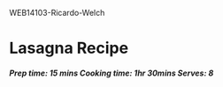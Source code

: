 WEB14103-Ricardo-Welch

# Lasagna Recipe

##### Prep time: 15 mins     Cooking time: 1hr 30mins     Serves: 8
